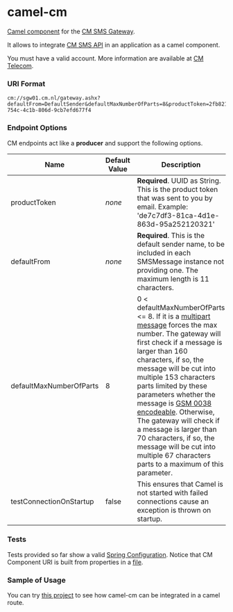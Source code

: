 # camel-cm

[Camel component](http://camel.apache.org/components.html) for the [CM SMS Gateway](https://www.cmtelecom.com). 

It allows to integrate [CM SMS API](https://dashboard.onlinesmsgateway.com/docs) in an application as a camel component. 

You must have a valid account.  More information are available at [CM Telecom](https://www.cmtelecom.com/support).

### URI Format

```
cm://sgw01.cm.nl/gateway.ashx?defaultFrom=DefaultSender&defaultMaxNumberOfParts=8&productToken=2fb82162-754c-4c1b-806d-9cb7efd677f4
```


### Endpoint Options

CM endpoints act like a **producer** and support the following options.

| Name  | Default Value | Description |
| ------------- | ------------- | ------------- |
| productToken  |*none* |**Required**. UUID as String. This is the product token that was sent to you by email. Example: 'de7c7df3-81ca-4d1e-863d-95a252120321'|
| defaultFrom  | *none* |**Required**. This is the default sender name, to be included in each SMSMessage instance not providing one. The maximum length is 11 characters.|
| defaultMaxNumberOfParts  | 8 |  0 < defaultMaxNumberOfParts <= 8. If it is a [multipart message](https://dashboard.onlinesmsgateway.com/docs#send-a-message-multipart) forces the max number. The gateway will first check if a message is larger than 160 characters, if so, the message will be cut into multiple 153 characters parts limited by these parameters whether the message is [GSM 0038 encodeable](https://en.wikipedia.org/wiki/GSM_03.38). Otherwise, The gateway will check if a message is larger than 70 characters, if so, the message will be cut into multiple 67 characters parts to a maximum of this parameter.|
| testConnectionOnStartup | false | This ensures that Camel is not started with failed connections cause an exception is thrown on startup. | 

### Tests

Tests provided so far show a valid [Spring Configuration](https://github.com/oalles/camel-cm/blob/master/src/test/java/org/apache/camel/component/cm/test/TestConfiguration.java). Notice that CM Component URI is built from properties in a [file](https://github.com/oalles/camel-cm/blob/master/src/test/resources/cm-smsgw.properties). 

### Sample of Usage
You can try [this project](https://github.com/oalles/camel-cm-sample) to see how camel-cm can be integrated in a camel route. 
